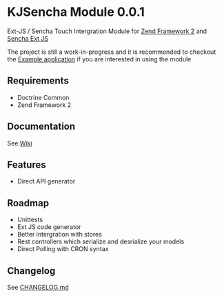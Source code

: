 KJSencha Module 0.0.1
======================

Ext-JS / Sencha Touch Intergration Module for [Zend Framework 2](http://framework.zend.com/) and  
[Sencha Ext JS](http://www.sencha.com/products/extjs/)

The project is still a work-in-progress and it is recommended 
to checkout the [Example application](https://github.com/Rovak/KJSenchaExample) if you 
are interested in using the module

## Requirements

* Doctrine Common
* Zend Framework 2

## Documentation

See [Wiki](https://github.com/Rovak/KJSencha/wiki)

## Features

- Direct API generator

## Roadmap

- Unittests
- Ext JS code generator
- Better intergration with stores
- Rest controllers which serialize and desrialize your models
- Direct Polling with CRON syntax

Changelog
----------
See [CHANGELOG.md](CHANGELOG.md)

